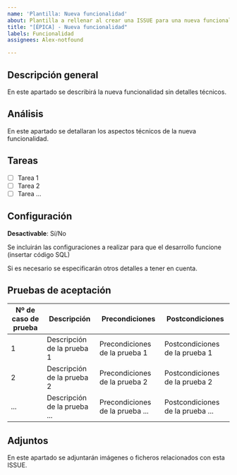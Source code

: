 ```yaml
---
name: 'Plantilla: Nueva funcionalidad'
about: Plantilla a rellenar al crear una ISSUE para una nueva funcionalidad
title: "[ÉPICA] - Nueva funcionalidad"
labels: Funcionalidad
assignees: Alex-notfound

---
```


## Descripción general

En este apartado se describirá la nueva funcionalidad sin detalles técnicos.

## Análisis

En este apartado se detallaran los aspectos técnicos de la nueva funcionalidad.

## Tareas

- [ ] Tarea 1
- [ ] Tarea 2
- [ ] Tarea ...

## Configuración
**Desactivable**: Sí/No

Se incluirán las configuraciones a realizar para que el desarrollo funcione (insertar código SQL)

Si es necesario se especificarán otros detalles a tener en cuenta.

## Pruebas de aceptación

Nº de caso de prueba | Descripción | Precondiciones | Postcondiciones
------------ | -------------| -------------| -------------
1 | Descripción de la prueba 1| Precondiciones de la prueba 1| Postcondiciones de la prueba 1
2 | Descripción de la prueba 2| Precondiciones de la prueba 2| Postcondiciones de la prueba 2
... | Descripción de la prueba ...| Precondiciones de la prueba ...| Postcondiciones de la prueba ...

## Adjuntos

En este apartado se adjuntarán imágenes o ficheros relacionados con esta ISSUE.

